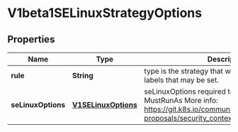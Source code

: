 
# V1beta1SELinuxStrategyOptions

## Properties
Name | Type | Description | Notes
------------ | ------------- | ------------- | -------------
**rule** | **String** | type is the strategy that will dictate the allowable labels that may be set. | 
**seLinuxOptions** | [**V1SELinuxOptions**](V1SELinuxOptions.md) | seLinuxOptions required to run as; required for MustRunAs More info: https://git.k8s.io/community/contributors/design-proposals/security_context.md |  [optional]



